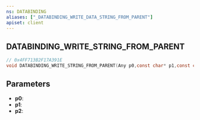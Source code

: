 ```yaml
---
ns: DATABINDING
aliases: ["_DATABINDING_WRITE_DATA_STRING_FROM_PARENT"]
apiset: client
---
```

## DATABINDING_WRITE_STRING_FROM_PARENT

```c
// 0x4FF713B2F17A391E
void DATABINDING_WRITE_STRING_FROM_PARENT(Any p0,const char* p1,const char* p2);
```


## Parameters
* **p0**:
* **p1**:
* **p2**: